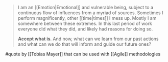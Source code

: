 > I am an [[Emotion|Emotional]] and vulnerable being, subject to a continuous flow of influences from a myriad of sources. Sometimes I perform magnificently, other [[time|times]] I mess up. Mostly I am somewhere between these extremes. In this last period of work everyone did what they did, and likely had reasons for doing so.
>
> **Accept what is**. And now, what can we learn from our past actions and what can we do that will inform and guide our future ones?

#quote by [[Tobias Mayer]] that can be used with [[Agile]] methodologies
